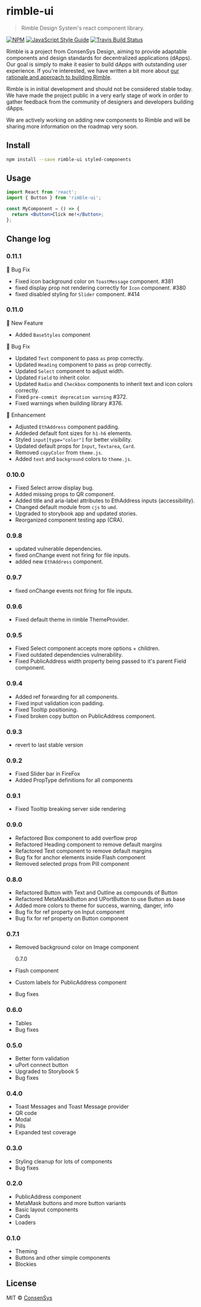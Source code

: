 # rimble-ui

> Rimble Design System&#x27;s react component library.

[![NPM](https://img.shields.io/npm/v/rimble-ui.svg)](https://www.npmjs.com/package/rimble-ui)
[![JavaScript Style Guide](https://img.shields.io/badge/code_style-standard-brightgreen.svg)](https://standardjs.com)
[![Travis Build Status](https://travis-ci.com/ConsenSys/rimble-ui.svg?branch=master)](https://travis-ci.com/ConsenSys/rimble-ui)

Rimble is a project from ConsenSys Design, aiming to provide adaptable components and design standards for decentralized applications (dApps). Our goal is simply to make it easier to build dApps with outstanding user experience. If you're interested, we have written a bit more about [our rationale and approach to building Rimble](https://blog.prototypr.io/this-is-rimble-d0f1ad26b8b6).

Rimble is in initial development and should not be considered stable today. We have made the project public in a very early stage of work in order to gather feedback from the community of designers and developers building dApps.

We are actively working on adding new components to Rimble and will be sharing more information on the roadmap very soon.

## Install

```bash
npm install --save rimble-ui styled-components
```

## Usage

```jsx
import React from 'react';
import { Button } from 'rimble-ui';

const MyComponent = () => {
  return <Button>Click me!</Button>;
};
```

## Change log

### 0.11.1

🐛 Bug Fix

- Fixed icon background color on `ToastMessage` component. #381
- fixed display prop not rendering correctly for `Icon` component. #380
- fixed disabled styling for `Slider` component. #414

### 0.11.0

🚀 New Feature

- Added `BaseStyles` component

🐛 Bug Fix

- Updated `Text` component to pass `as` prop correctly.
- Updated `Heading` component to pass `as` prop correctly.
- Updated `Select` component to adjust width.
- Updated `Field` to inherit color.
- Updated `Radio` and `Checkbox` components to inherit text and icon colors correctly.
- Fixed `pre-commit deprecation warning` #372.
- Fixed warnings when building library #376.

💅 Enhancement

- Adjusted `EthAddress` component padding.
- Addeded default font sizes for `h1-h6` elements.
- Styled `input[type="color"]` for better visibility.
- Updated default props for `Input`, `Textarea`, `Card`.
- Removed `copyColor` from `theme.js`.
- Added `text` and `background` colors to `theme.js`.

### 0.10.0

- Fixed Select arrow display bug.
- Added missing props to QR component.
- Added title and aria-label attributes to EthAddress inputs (accessibility).
- Changed default module from `cjs` to `umd`.
- Upgraded to storybook app and updated stories.
- Reorganized component testing app (CRA).

### 0.9.8

- updated vulnerable dependencies.
- fixed onChange event not firing for file inputs.
- added new `EthAddress` component.

### 0.9.7

- fixed onChange events not firing for file inputs.

### 0.9.6

- Fixed default theme in rimble ThemeProvider.

### 0.9.5

- Fixed Select component accepts more options + children.
- Fixed outdated dependencies vulnerability.
- Fixed PublicAddress width property being passed to it's parent Field component.

### 0.9.4

- Added ref forwarding for all components.
- Fixed input validation icon padding.
- Fixed Tooltip positioning.
- Fixed broken copy button on PublicAddress component.

### 0.9.3

- revert to last stable version

### 0.9.2

- Fixed Slider bar in FireFox
- Added PropType definitions for all components

### 0.9.1

- Fixed Tooltip breaking server side rendering

### 0.9.0

- Refactored Box component to add overflow prop
- Refactored Heading component to remove default margins
- Refactored Text component to remove default margins
- Bug fix for anchor elements inside Flash component
- Removed selected props from Pill component

### 0.8.0

- Refactored Button with Text and Outline as compounds of Button
- Refactored MetaMaskButton and UPortButton to use Button as base
- Added more colors to theme for success, warning, danger, info
- Bug fix for ref property on Input component
- Bug fix for ref property on Button component

### 0.7.1

- Removed background color on Image component

  0.7.0

- Flash component
- Custom labels for PublicAddress component
- Bug fixes

### 0.6.0

- Tables
- Bug fixes

### 0.5.0

- Better form validation
- uPort connect button
- Upgraded to Storybook 5
- Bug fixes

### 0.4.0

- Toast Messages and Toast Message provider
- QR code
- Modal
- Pills
- Expanded test coverage

### 0.3.0

- Styling cleanup for lots of components
- Bug fixes

### 0.2.0

- PublicAddress component
- MetaMask buttons and more button variants
- Basic layout components
- Cards
- Loaders

### 0.1.0

- Theming
- Buttons and other simple components
- Blockies

## License

MIT © [ConsenSys](https://github.com/ConsenSys)
